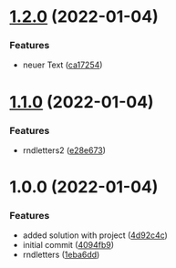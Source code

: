 # [1.2.0](https://github.com/Indept-Studios/Csharp-test/compare/v1.1.0...v1.2.0) (2022-01-04)


### Features

* neuer Text ([ca17254](https://github.com/Indept-Studios/Csharp-test/commit/ca1725418df738d9c163bf28102dbed1dda6fe3b))

# [1.1.0](https://github.com/Indept-Studios/Csharp-test/compare/v1.0.0...v1.1.0) (2022-01-04)


### Features

* rndletters2 ([e28e673](https://github.com/Indept-Studios/Csharp-test/commit/e28e673e695ec69ba786e2239a0833f2764a60b6))

# 1.0.0 (2022-01-04)


### Features

* added solution with project ([4d92c4c](https://github.com/Indept-Studios/Csharp-test/commit/4d92c4c72caf9adb518e2fb05529041e0b213495))
* initial commit ([4094fb9](https://github.com/Indept-Studios/Csharp-test/commit/4094fb9997266f0f5abc10765948537f0aef555e))
* rndletters ([1eba6dd](https://github.com/Indept-Studios/Csharp-test/commit/1eba6ddb61f5e525f36562aa5a557070c7dbbf73))

